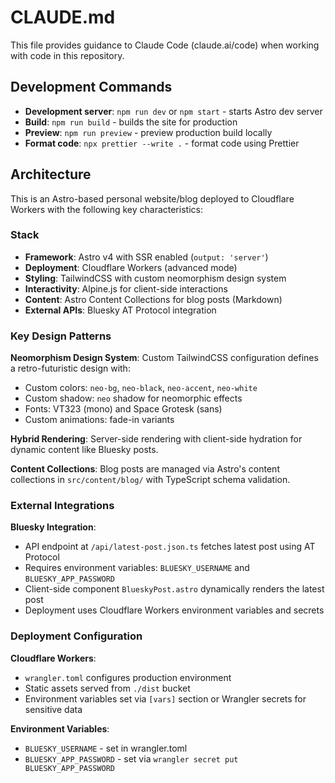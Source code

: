 # CLAUDE.md

This file provides guidance to Claude Code (claude.ai/code) when working with code in this repository.

## Development Commands

- **Development server**: `npm run dev` or `npm start` - starts Astro dev server
- **Build**: `npm run build` - builds the site for production
- **Preview**: `npm run preview` - preview production build locally
- **Format code**: `npx prettier --write .` - format code using Prettier

## Architecture

This is an Astro-based personal website/blog deployed to Cloudflare Workers with the following key characteristics:

### Stack
- **Framework**: Astro v4 with SSR enabled (`output: 'server'`)
- **Deployment**: Cloudflare Workers (advanced mode)
- **Styling**: TailwindCSS with custom neomorphism design system
- **Interactivity**: Alpine.js for client-side interactions
- **Content**: Astro Content Collections for blog posts (Markdown)
- **External APIs**: Bluesky AT Protocol integration

### Key Design Patterns

**Neomorphism Design System**: Custom TailwindCSS configuration defines a retro-futuristic design with:
- Custom colors: `neo-bg`, `neo-black`, `neo-accent`, `neo-white`
- Custom shadow: `neo` shadow for neomorphic effects
- Fonts: VT323 (mono) and Space Grotesk (sans)
- Custom animations: fade-in variants

**Hybrid Rendering**: Server-side rendering with client-side hydration for dynamic content like Bluesky posts.

**Content Collections**: Blog posts are managed via Astro's content collections in `src/content/blog/` with TypeScript schema validation.

### External Integrations

**Bluesky Integration**:
- API endpoint at `/api/latest-post.json.ts` fetches latest post using AT Protocol
- Requires environment variables: `BLUESKY_USERNAME` and `BLUESKY_APP_PASSWORD`
- Client-side component `BlueskyPost.astro` dynamically renders the latest post
- Deployment uses Cloudflare Workers environment variables and secrets

### Deployment Configuration

**Cloudflare Workers**:
- `wrangler.toml` configures production environment
- Static assets served from `./dist` bucket
- Environment variables set via `[vars]` section or Wrangler secrets for sensitive data

**Environment Variables**:
- `BLUESKY_USERNAME` - set in wrangler.toml
- `BLUESKY_APP_PASSWORD` - set via `wrangler secret put BLUESKY_APP_PASSWORD`